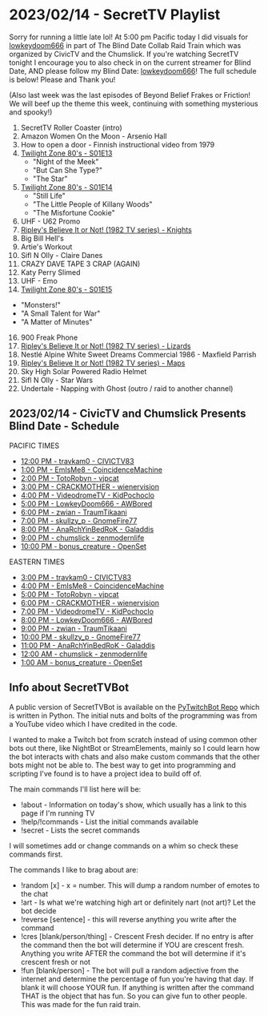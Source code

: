 # 2023/02/14 - SecretTV Playlist

Sorry for running a little late lol!  At 5:00 pm Pacific today I did visuals for [lowkeydoom666](https://twitch.tv/lowkeydoom666) in part of The Blind Date Collab Raid Train which was organized by CivicTV and the Chumslick.  If you're watching SecretTV tonight I encourage you to also check in on the current streamer for Blind Date, AND please follow my Blind Date: [lowkeydoom666](https://twitch.tv/lowkeydoom666)!  The full schedule is below!  Please and Thank you!

(Also last week was the last episodes of Beyond Belief Frakes or Friction!  We will beef up the theme this week, continuing with something mysterious and spooky!)

1. SecretTV Roller Coaster (intro)
2. Amazon Women On the Moon - Arsenio Hall 
3. How to open a door - Finnish instructional video from 1979 
4. [Twilight Zone 80's - S01E13](https://en.wikipedia.org/wiki/List_of_The_Twilight_Zone_(1985_TV_series)_episodes)
   - "Night of the Meek"
   - "But Can She Type?"
   - "The Star"
6. [Twilight Zone 80's - S01E14](https://en.wikipedia.org/wiki/List_of_The_Twilight_Zone_(1985_TV_series)_episodes)
   - "Still Life"
   - "The Little People of Killany Woods"
   - "The Misfortune Cookie"
7. UHF - U62 Promo
8. [Ripley's Believe It or Not! (1982 TV series) - Knights](https://en.wikipedia.org/wiki/Ripley%27s_Believe_It_or_Not!_(1982_TV_series))
9. Big Bill Hell's
10. Artie's Workout
11. Sifl N Olly - Claire Danes
12. CRAZY DAVE TAPE 3 CRAP (AGAIN)
13. Katy Perry Slimed
14. UHF - Emo
15. [Twilight Zone 80's - S01E15](https://en.wikipedia.org/wiki/List_of_The_Twilight_Zone_(1985_TV_series)_episodes)
   - "Monsters!"
   - "A Small Talent for War"
   - "A Matter of Minutes"
16. 900 Freak Phone
17. [Ripley's Believe It or Not! (1982 TV series) - Lizards](https://en.wikipedia.org/wiki/Ripley%27s_Believe_It_or_Not!_(1982_TV_series))
18. Nestlé Alpine White Sweet Dreams Commercial 1986 - Maxfield Parrish
19. [Ripley's Believe It or Not! (1982 TV series) - Maps](https://en.wikipedia.org/wiki/Ripley%27s_Believe_It_or_Not!_(1982_TV_series))
20. Sky High Solar Powered Radio Helmet
21. Sifl N Olly - Star Wars
22. Undertale - Napping with Ghost (outro / raid to another channel)


## 2023/02/14 - CivicTV and Chumslick Presents Blind Date  - Schedule

PACIFIC TIMES
 - [12:00 PM - travkam0 - CIVICTV83](https://twitch.tv/travkam0)
 - [1:00 PM - EmIsMe8 - CoincidenceMachine](https://twitch.tv/EmIsMe8)
 - [2:00 PM - TotoRobyn - vjpcat](https://twitch.tv/TotoRobyn)
 - [3:00 PM - CRACKMOTHER - wienervision](https://twitch.tv/CRACKMOTHER)
 - [4:00 PM - VideodromeTV - KidPochoclo](https://twitch.tv/VideodromeTV)
 - [5:00 PM - LowkeyDoom666 - AWBored](https://twitch.tv/LowkeyDoom666)
 - [6:00 PM - zwian - TraumTikaani](https://twitch.tv/zwian)
 - [7:00 PM - skullzy_p - GnomeFire77](https://twitch.tv/skullzy_p)
 - [8:00 PM - AnaRchYinBedRoK - Galaddis](https://twitch.tv/AnaRchYinBedRoK)
 - [9:00 PM - chumslick - zenmodernlife](https://twitch.tv/chumslick)
 - [10:00 PM - bonus_creature - OpenSet](https://twitch.tv/bonus_creature)

EASTERN TIMES
 - [3:00 PM - travkam0 - CIVICTV83](https://twitch.tv/travkam0)
 - [4:00 PM - EmIsMe8 - CoincidenceMachine](https://twitch.tv/EmIsMe8)
 - [5:00 PM - TotoRobyn - vjpcat](https://twitch.tv/TotoRobyn)
 - [6:00 PM - CRACKMOTHER - wienervision](https://twitch.tv/CRACKMOTHER)
 - [7:00 PM - VideodromeTV - KidPochoclo](https://twitch.tv/VideodromeTV)
 - [8:00 PM - LowkeyDoom666 - AWBored](https://twitch.tv/LowkeyDoom666)
 - [9:00 PM - zwian - TraumTikaani](https://twitch.tv/zwian)
 - [10:00 PM - skullzy_p - GnomeFire77](https://twitch.tv/skullzy_p)
 - [11:00 PM - AnaRchYinBedRoK - Galaddis](https://twitch.tv/AnaRchYinBedRoK)
 - [12:00 AM - chumslick - zenmodernlife](https://twitch.tv/chumslick)
 - [1:00 AM - bonus_creature - OpenSet](https://twitch.tv/bonus_creature)


## Info about SecretTVBot

A public version of SecretTVBot is available on the [PyTwitchBot Repo](https://github.com/awbored/PyTwitchBot) which is written in Python.  The initial nuts and bolts of the programming was from a YouTube video which I have credited in the code.

I wanted to make a Twitch bot from scratch instead of using common other bots out there, like NightBot or StreamElements, mainly so I could learn how the bot interacts with chats and also make custom commands that the other bots might not be able to.  The best way to get into programming and scripting I've found is to have a project idea to build off of.

The main commands I'll list here will be:

 - !about - Information on today's show, which usually has a link to this page if I'm running TV
 - !help/!commands - List the initial commands available
 - !secret - Lists the secret commands

I will sometimes add or change commands on a whim so check these commands first.

The commands I like to brag about are:

 - !random [x] - x = number.  This will dump a random number of emotes to the chat
 - !art - Is what we're watching high art or definitely nart (not art)?  Let the bot decide
 - !reverse [sentence] - this will reverse anything you write after the command
 - !cres [blank/person/thing] - Crescent Fresh decider.  If no entry is after the command then the bot will determine if YOU are crescent fresh.  Anything you write AFTER the command the bot will determine if it's crescent fresh or not
 - !fun [blank/person] - The bot will pull a random adjective from the internet and determine the percentage of fun you're having that day.  If blank it will choose YOUR fun.  If anything is written after the command THAT is the object that has fun.  So you can give fun to other people.  This was made for the fun raid train.
